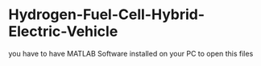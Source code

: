 # Hydrogen-Fuel-Cell-Hybrid-Electric-Vehicle
you have to have MATLAB Software installed on your PC to open this files 
